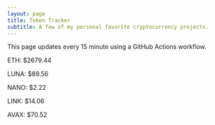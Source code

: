 ```yaml
---
layout: page
title: Token Tracker
subtitle: A few of my personal favorite cryptocurrency projects.
---
```


 This page updates every 15 minute using a GitHub Actions workflow.

<!--BEGINCRYPTOINPUT-->
ETH: $2679.44

LUNA: $89.56

NANO: $2.22

LINK: $14.06

AVAX: $70.52

<!--ENDCRYPTOINPUT-->
